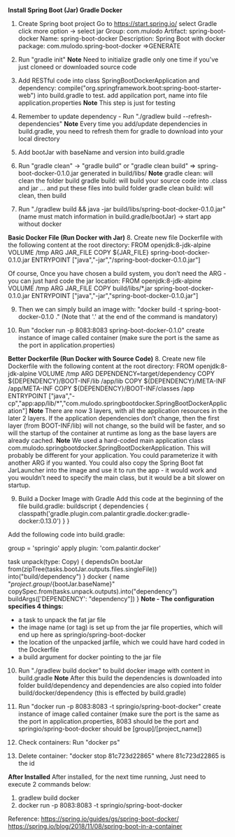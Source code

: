 **Install Spring Boot (Jar) Gradle Docker**

1. Create Spring boot project
Go to https://start.spring.io/ 
select Gradle
click more option -> select jar
Group: com.mulodo
Artifact: spring-boot-docker
Name: spring-boot-docker
Description: Spring Boot with docker
package: com.mulodo.spring-boot-docker
=>GENERATE

2. Run "gradle init"
**Note**
Need to initialize gradle only one time if you've just cloneed or downloaded source code

3. Add RESTful code into class SpringBootDockerApplication and dependency:
	compile("org.springframework.boot:spring-boot-starter-web")
into build.gradle to test.
add appilcation port, name into file application.properties
**Note**
This step is just for testing

4. Remember to update dependency - Run "./gradlew build --refresh-dependencies"
**Note**
Every time you add/update dependencies in build.gradle, you need to refresh them for gradle to download into your local directory

5. Add bootJar with baseName and version into build.gradle

6. Run "gradle clean" -> "gradle build" or "gradle clean build" 
=> spring-boot-docker-0.1.0.jar generated in build/libs/
**Note**
gradle clean: will clean the folder build
gradle build: will build your source code into .class and jar ... and put these files into build folder
gradle clean build: will clean, then build

7. Run "./gradlew build && java -jar build/libs/spring-boot-docker-0.1.0.jar"
(name must match information in build.gradle/bootJar) -> start app without docker

**Basic Docker File (Run Docker with Jar)**
8. Create new file Dockerfile with the following content at the root directory:
FROM openjdk:8-jdk-alpine
VOLUME /tmp
ARG JAR_FILE
COPY ${JAR_FILE} spring-boot-docker-0.1.0.jar
ENTRYPOINT ["java","-jar","/spring-boot-docker-0.1.0.jar"]

Of course, Once you have chosen a build system, you don’t need the ARG - you can just hard code the jar location:
FROM openjdk:8-jdk-alpine
VOLUME /tmp
ARG JAR_FILE
COPY build/libs/*.jar spring-boot-docker-0.1.0.jar
ENTRYPOINT ["java","-jar","spring-boot-docker-0.1.0.jar"]

9. Then we can simply build an image with: "docker build -t spring-boot-docker-0.1.0 ."
(Note that '.' at the end of the command is mandatory)

10. Run "docker run -p 8083:8083 spring-boot-docker-0.1.0"
create instance of image called container
(make sure the port is the same as the port in application.properties)

**Better Dockerfile (Run Docker with Source Code)**
8. Create new file Dockerfile with the following content at the root directory:
FROM openjdk:8-jdk-alpine
VOLUME /tmp
ARG DEPENDENCY=target/dependency
COPY ${DEPENDENCY}/BOOT-INF/lib /app/lib
COPY ${DEPENDENCY}/META-INF /app/META-INF
COPY ${DEPENDENCY}/BOOT-INF/classes /app
ENTRYPOINT ["java","-cp","app:app/lib/*","com.mulodo.springbootdocker.SpringBootDockerApplication"]
**Note**
There are now 3 layers, with all the application resources in the later 2 layers. If the application dependencies don’t change, then the first layer (from BOOT-INF/lib) will not change, so the build will be faster, and so will the startup of the container at runtime as long as the base layers are already cached.
**Note**
We used a hard-coded main application class com.mulodo.springbootdocker.SpringBootDockerApplication. This will probably be different for your application. You could parameterize it with another ARG if you wanted. You could also copy the Spring Boot fat JarLauncher into the image and use it to run the app - it would work and you wouldn’t need to specify the main class, but it would be a bit slower on startup.

9. Build a Docker Image with Gradle
Add this code at the beginning of the file build.gradle:
buildscript {
    dependencies {
        classpath('gradle.plugin.com.palantir.gradle.docker:gradle-docker:0.13.0')
    }
}

Add the following code into build.gradle:

group = 'springio'
apply plugin: 'com.palantir.docker'

task unpack(type: Copy) {
    dependsOn bootJar
    from(zipTree(tasks.bootJar.outputs.files.singleFile))
    into("build/dependency")
}
docker {
    name "${project.group}/${bootJar.baseName}"
    copySpec.from(tasks.unpack.outputs).into("dependency")
    buildArgs(['DEPENDENCY': "dependency"])
}
**Note - The configuration specifies 4 things:**
- a task to unpack the fat jar file
- the image name (or tag) is set up from the jar file properties, which will end up here as springio/spring-boot-docker
- the location of the unpacked jarfile, which we could have hard coded in the Dockerfile
- a build argument for docker pointing to the jar file

10. Run "./gradlew build docker"
to build docker image with content in build.gradle
**Note**
After this build the dependencies is downloaded into folder build/dependency
and dependencies are also copied into folder build/docker/dependency
(this is effected by build.gradle)

11. Run "docker run -p 8083:8083 -t springio/spring-boot-docker"
create instance of image called container
(make sure the port is the same as the port in application.properties, 8083 should be the port and springio/spring-boot-docker should be [group]/[project_name])

12. Check containers: Run "docker ps"

13. Delete container: "docker stop 81c723d22865" where 81c723d22865 is the id

**After Installed**
After installed, for the next time running, Just need to execute 2 commands below:
1. gradlew build docker
2. docker run -p 8083:8083 -t springio/spring-boot-docker

Reference:
https://spring.io/guides/gs/spring-boot-docker/
https://spring.io/blog/2018/11/08/spring-boot-in-a-container